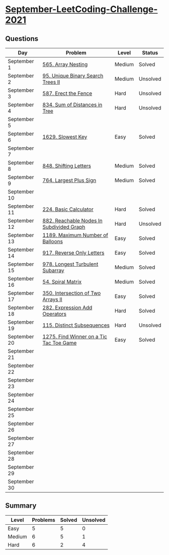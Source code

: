 # [September-LeetCoding-Challenge-2021](https://leetcode.com/explore/featured/card/september-leetcoding-challenge-2021/)


## Questions
| Day | Problem | Level | Status |
| --- | --- | --- | --- |
| September 1 | [565. Array Nesting](https://leetcode.com/problems/array-nesting/) | Medium | Solved |
| September 2 | [95. Unique Binary Search Trees II](https://leetcode.com/problems/unique-binary-search-trees-ii/) | Medium | Unsolved |
| September 3 | [587. Erect the Fence](https://leetcode.com/problems/erect-the-fence/) | Hard | Unsolved |
| September 4 | [834. Sum of Distances in Tree](https://leetcode.com/problems/sum-of-distances-in-tree/) | Hard | Unsolved |
| September 5 | []() | | |
| September 6 | [1629. Slowest Key](https://leetcode.com/problems/slowest-key/) | Easy | Solved |
| September 7 | []() | | |
| September 8 | [848. Shifting Letters](https://leetcode.com/problems/shifting-letters/) | Medium | Solved |
| September 9 | [764. Largest Plus Sign](https://leetcode.com/problems/largest-plus-sign/) | Medium | Solved |
| September 10 | []() | | |
| September 11 | [224. Basic Calculator](https://leetcode.com/problems/basic-calculator/) | Hard | Solved |
| September 12 | [882. Reachable Nodes In Subdivided Graph](https://leetcode.com/problems/reachable-nodes-in-subdivided-graph/) | Hard | Unsolved |
| September 13 | [1189. Maximum Number of Balloons](https://leetcode.com/problems/maximum-number-of-balloons/) | Easy | Solved |
| September 14 | [917. Reverse Only Letters](https://leetcode.com/problems/reverse-only-letters/) | Easy | Solved |
| September 15 | [978. Longest Turbulent Subarray](https://leetcode.com/problems/longest-turbulent-subarray/) | Medium | Solved |
| September 16 | [54. Spiral Matrix](https://leetcode.com/problems/spiral-matrix/) | Medium | Solved |
| September 17 | [350. Intersection of Two Arrays II](https://leetcode.com/problems/intersection-of-two-arrays-ii/) | Easy | Solved |
| September 18 | [282. Expression Add Operators](https://leetcode.com/problems/expression-add-operators/) | Hard | Solved |
| September 19 | [115. Distinct Subsequences](https://leetcode.com/problems/distinct-subsequences/) | Hard | Unsolved |
| September 20 | [1275. Find Winner on a Tic Tac Toe Game](https://leetcode.com/problems/find-winner-on-a-tic-tac-toe-game/) | Easy | Solved |
| September 21 | []() | | |
| September 22 | []() | | |
| September 23 | []() | | |
| September 24 | []() | | |
| September 25 | []() | | |
| September 26 | []() | | |
| September 27 | []() | | |
| September 28 | []() | | |
| September 29 | []() | | |
| September 30 | []() | | |


## Summary
| Level  | Problems | Solved | Unsolved |
| ---    | --- | --- | --- |
| Easy   | 5 | 5 | 0 |
| Medium | 6 | 5 | 1 |
| Hard   | 6 | 2 | 4 |
